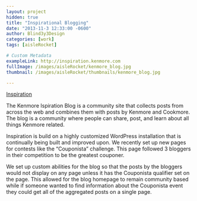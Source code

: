 ```yaml
---
layout: project
hidden: true
title: "Inspirational Blogging"
date: "2013-11-3 12:33:00 -0600"
author: Blind3y3Design
categories: [work]
tags: [aisleRocket]

# Custom Metadata
exampleLink: http://inspiration.kenmore.com
fullImage: /images/aisleRocket/kenmore_blog.jpg
thumbnail: /images/aisleRocket/thumbnails/kenmore_blog.jpg

---
```


[Inspiration](http://inspiration.kenmore.com)

The Kenmore Ispiration Blog is a community site that collects posts from across the web and combines them with posts by Kenmore and Cookmore. The blog is a community where people can share, post, and learn about all things Kenmore related.

Inspiration is build on a highly customized WordPress installation that is continually being built and improved upon. We recently set up new pages for contests like the “Couponista” challenge. This page followed 3 bloggers in their competition to be the greatest couponer.

We set up custom abilities for the blog so that the posts by the bloggers would not display on any page unless it has the Couponista qualifier set on the page. This allowed for the blog homepage to remain community based while if someone wanted to find information about the Couponista event they could get all of the aggregated posts on a single page.